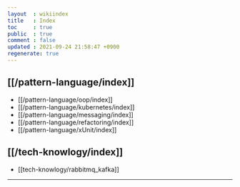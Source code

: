 ```yaml
---
layout  : wikiindex
title   : Index
toc     : true
public  : true
comment : false
updated : 2021-09-24 21:58:47 +0900
regenerate: true
---
```


## [[/pattern-language/index]]

* [[/pattern-language/oop/index]]
* [[/pattern-language/kubernetes/index]]
* [[/pattern-language/messaging/index]]
* [[/pattern-language/refactoring/index]]
* [[/pattern-language/xUnit/index]]


## [[/tech-knowlogy/index]]

* [[tech-knowlogy/rabbitmq_kafka]]

<!--

## [[/algorithm/index]]

* [[/algorithm/dijkstra]]

-->

---

